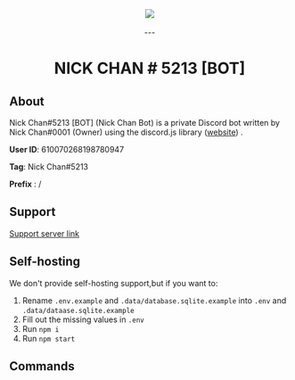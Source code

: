 <div align="center">
    <img src="https://i.imgur.com/mAojAot.png"><br><br>
---

# NICK CHAN # 5213 [BOT]
</div>

## About

Nick Chan#5213 [BOT] (Nick Chan Bot) is a private Discord bot written by Nick Chan#0001 (Owner) using the discord.js library ([website](https://discord.js.org)) .

**User ID**: 610070268198780947

**Tag**: Nick Chan#5213

**Prefix** : /

## Support

[Support server link](https://discord.gg/kPMK3K5)

## Self-hosting
We don't provide self-hosting support,but if you want to:

1. Rename `.env.example` and `.data/database.sqlite.example` into `.env` and `.data/dataase.sqlite.example`
2. Fill out the missing values in `.env`
3. Run `npm i`
4. Run `npm start`
## Commands

